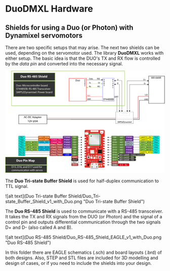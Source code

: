 # DuoDMXL Hardware
## Shields for using a Duo (or Photon) with Dynamixel servomotors

There are two specific setups that may arise. The next two shields can be used, depending on the servomotor used. The library **DuoDMXL** works with either setup. The basic idea is that the DUO's TX and RX flow is controlled by the *data pin* and converted into the necessary signal.

![alt text](Duo_pinout.png "Electronic Setup of Duo and servomotors")

The **Duo Tri-state Buffer Shield** is used for half-duplex communication to TTL signal.

![alt text](Duo Tri-state Buffer Shield/Duo_Tri-state_Buffer_Shield_v1_with_Duo.png "Duo Tri-state Buffer Shield")

The **Duo RS-485 Shield** is used to communicate with a RS-485 transceiver. It takes the TX and RX signals from the DUO (or Photon) and the signal of a control pin and outputs differential communication through the two signals D+ and D- (also called A and B).

![alt text](Duo RS-485 Shield/Duo_RS-485_Shield_EAGLE_v1_with_Duo.png "Duo RS-485 Shield")

In this folder there are EAGLE schematics (.sch) and board layouts (.brd) of both designs. Also, STEP and STL files are included for 3D modelling and design of cases, or if you need to include the shields into your design.
